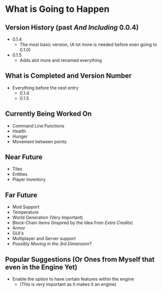 # What is Going to Happen

## Version History (past *And Including* 0.0.4)
* 0.1.4
	* The most basic version, (A lot more is needed before even going to 0.1.0)
* 0.1.5
  * Adds alot more and renamed everything

## What is Completed and Version Number
* Everything before the next entry
	* 0.1.4
	* 0.1.5

## Currently Being Worked On
* Command Line Functions
* Health
* Hunger
* Movement between points

## Near Future
* Tiles
* Entities
* Player Inventory

## Far Future
* Mod Support
* Temperature
* World Generation (Very Important)
* Block-Chain Items (Inspired by the idea from *Extra Credits*)
* Armor
* GUI's
* Multiplayer and Server support
* *Possibly Moving in the 3rd Dimension?*

## Popular Suggestions (Or Ones from Myself that even in the Engine Yet)
* Enable the *option* to have certain features within the engine
	* (This is very important as it makes it an engine)

